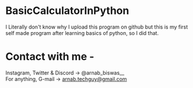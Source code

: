 # BasicCalculatorInPython
I Literally don't know why I upload this program on github but this is my first self made program after learning basics of python, so I did that. 
# Contact with me -
Instagram, Twitter & Discord -> @arnab_biswas__
<br>
For anything, G-mail -> arnab.techguy@gmail.com
